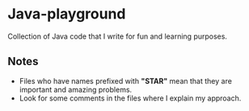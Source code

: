 # Java-playground
Collection of Java code that I write for fun and learning purposes.

## Notes
- Files who have names prefixed with **"STAR"** mean that they are important and amazing problems.
- Look for some comments in the files where I explain my approach.